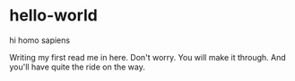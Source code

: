 # hello-world

hi homo sapiens

Writing my first read me in here. Don't worry. You will make it through. And  you'll have quite the ride on the way.
